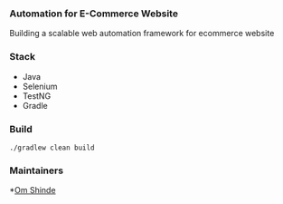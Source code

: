 ### Automation for E-Commerce Website
Building a scalable web automation framework for ecommerce website

### Stack
* Java
* Selenium
* TestNG
* Gradle

### Build
```shell
./gradlew clean build
```

### Maintainers
*[Om Shinde](https://github.com/RedSkull5143)
